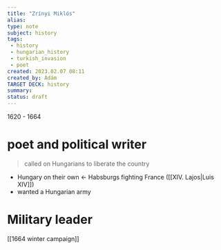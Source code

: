 ```yaml
---
title: "Zrínyi Miklós"
alias: 
type: note
subject: history
tags:
 - history
 - hungarian_history
 - turkish_invasion 
 - poet
created: 2023.02.07 08:11
created_by: Ádám
TARGET DECK: history
summary: 
status: draft 
---
```

1620 - 1664
# poet and political writer

>called on Hungarians to liberate the country

- Hungary on their own ← Habsburgs fighting France ([[XIV. Lajos|Luis XIV]])
- wanted a Hungarian army

# Military leader
[[1664 winter campaign]] 